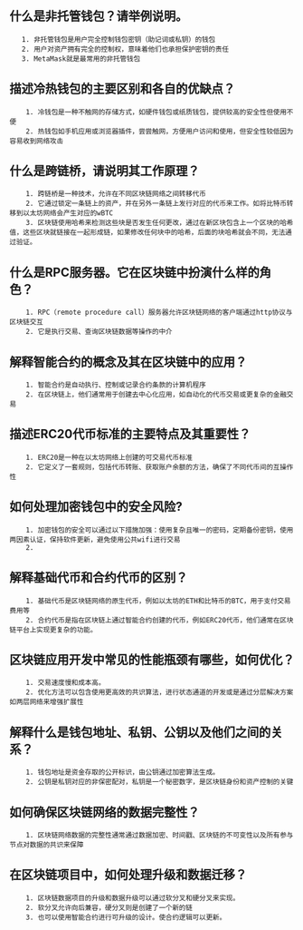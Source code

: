 ## 什么是非托管钱包？请举例说明。
       1. 非托管钱包是用户完全控制钱包密钥（助记词或私钥）的钱包
       2. 用户对资产拥有完全的控制权，意味着他们也承担保护密钥的责任
       3. MetaMask就是最常用的非托管钱包

## 描述冷热钱包的主要区别和各自的优缺点？

        1. 冷钱包是一种不触网的存储方式，如硬件钱包或纸质钱包，提供较高的安全性但使用不便
        2. 热钱包如手机应用或浏览器插件，尝尝触网，方便用户访问和使用，但安全性较低因为容易收到网络攻击

## 什么是跨链桥，请说明其工作原理？
        1. 跨链桥是一种技术，允许在不同区块链网络之间转移代币
        2. 它通过锁定一条链上的资产，并在另外一条链上发行对应的代币来工作。如将比特币转移到以太坊网络会产生对应的wBTC
        3. 区块链使用哈希来检测这些块是否发生任何更改，通过在新区块包含上一个区块的哈希值，这些区块就链接在一起形成链，如果修改任何块中的哈希，后面的块哈希就会不同，无法通过验证。

## 什么是RPC服务器。它在区块链中扮演什么样的角色？
        1. RPC（remote procedure call）服务器允许区块链网络的客户端通过http协议与区块链交互
        2. 它是执行交易、查询区块链数据等操作的中介

## 解释智能合约的概念及其在区块链中的应用？

        1. 智能合约是自动执行、控制或记录合约条款的计算机程序
        2. 在区块链上，他们通常用于创建去中心化应用，如自动化的代币交易或更复杂的金融交易

## 描述ERC20代币标准的主要特点及其重要性？

        1. ERC20是一种在以太坊网络上创建的可交易代币标准
        2. 它定义了一套规则，包括代币转账、获取账户余额的方法，确保了不同代币间的互操作性

## 如何处理加密钱包中的安全风险?

        1. 加密钱包的安全可以通过以下措施加强：使用复杂且唯一的密码，定期备份密钥，使用两因素认证，保持软件更新，避免使用公共wifi进行交易
        2. 

## 解释基础代币和合约代币的区别？

        1. 基础代币是区块链网络的原生代币，例如以太坊的ETH和比特币的BTC，用于支付交易费用等
        2. 合约代币是指在区块链上通过智能合约创建的代币，例如ERC20代币，他们通常在区块链平台上实现更复杂的功能。

## 区块链应用开发中常见的性能瓶颈有哪些，如何优化？

        1. 交易速度慢和成本高。
        2. 优化方法可以包含使用更高效的共识算法，进行状态通道的开发或是通过分层解决方案如两层网络来增强扩展性

## 解释什么是钱包地址、私钥、公钥以及他们之间的关系？

        1. 钱包地址是资金存取的公开标识，由公钥通过加密算法生成。
        2. 公钥是私钥对应的非保密配对，私钥是一个秘密数字，是区块链身份和资产控制的关键
## 如何确保区块链网络的数据完整性？

        1. 区块链网络数据的完整性通常通过数据加密、时间戳、区块链的不可变性以及所有参与节点对数据的共识来保障
## 在区块链项目中，如何处理升级和数据迁移？

        1. 区块链数据项目的升级和数据升级可以通过软分叉和硬分叉来实现。
        2. 软分叉允许向后兼容，硬分叉则是创建了一个新的链
        3. 也可以使用智能合约进行可升级的设计。使合约逻辑可以更新。
